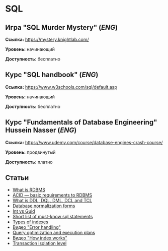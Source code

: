 # SQL

## Игра "SQL Murder Mystery" (*ENG*)

**Ссылка:** https://mystery.knightlab.com/

**Уровень:** начинающий

**Доступность:** бесплатно

## Курс "SQL handbook" (*ENG*)

**Ссылка:** https://www.w3schools.com/sql/default.asp

**Уровень:** начинающий

**Доступность:** бесплатно

## Курс "Fundamentals of Database Engineering" Hussein Nasser (*ENG*)

**Ссылка:** https://www.udemy.com/course/database-engines-crash-course/

**Уровень:** продвинутый

**Доступность:** платно

## Статьи

- [What is RDBMS](https://www.codecademy.com/article/what-is-rdbms-sql)
- [ACID — basic requirements to RDBMS](https://habr.com/ru/post/555920/)
- [What is DDL, DQL, DML, DCL and TCL](https://www.geeksforgeeks.org/sql-ddl-dql-dml-dcl-tcl-commands/)
- [Database normalization forms](https://habr.com/ru/post/254773/)
- [Int vs Guid](https://blog.codinghorror.com/primary-keys-ids-versus-guids/)
- [Short list of must-know sql statements](https://tproger.ru/translations/sql-recap/)
- [Types of indexes](https://docs.microsoft.com/en-us/sql/relational-databases/indexes/indexes?view=sql-server-ver15)
- [Видео "Error handling"](https://www.youtube.com/watch?v=aS88MryS2w4)
- [Query optimization and execution plans](https://www.sqlshack.com/using-the-sql-execution-plan-for-query-performance-tuning/)
- [Видео "How index works"](https://www.youtube.com/watch?v=YuRO9-rOgv4)
- [Transaction isolation level](https://docs.microsoft.com/en-us/sql/odbc/reference/develop-app/transaction-isolation-levels?view=sql-server-ver15)